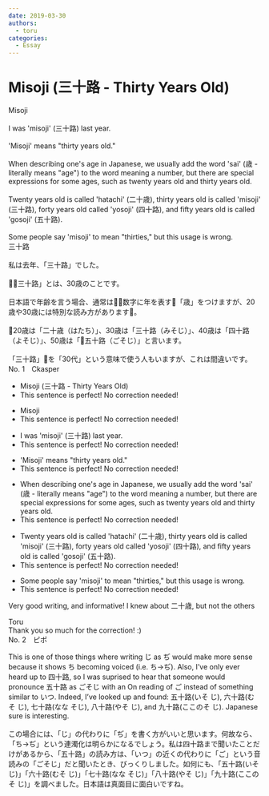 ```yaml
---
date: 2019-03-30
authors:
  - toru
categories:
  - Essay
---
```


<h1 id="subject_show">Misoji (三十路 - Thirty Years Old)</h1>
<div class="date" hidden>Mar 30, 2019 21:59</div>
<div id="post"><div id="body_show_ori">
Misoji<br/><br/>I was 'misoji' (三十路) last year.<br/><br/>'Misoji' means "thirty years old."<br/><br/>When describing one's age in Japanese, we usually add the word 'sai' (歳 - literally means "age") to the word meaning a number, but there are special expressions for some ages, such as twenty years old and thirty years old.<br/><br/>Twenty years old is called 'hatachi' (二十歳), thirty years old is called 'misoji' (三十路), forty years old called 'yosoji' (四十路), and fifty years old is called 'gosoji' (五十路).<br/><br/>Some people say 'misoji' to mean "thirties," but this usage is wrong.
</div></div>

<!-- more -->

<div id="post_ja"><div id="body_show_mo">
三十路<br/><br/>私は去年、「三十路」でした。<br/><br/>「三十路」とは、30歳のことです。<br/><br/>日本語で年齢を言う場合、通常は数字に年を表す「歳」をつけますが、20歳や30歳には特別な読み方があります。<br/><br/>20歳は「二十歳（はたち）」、30歳は「三十路（みそじ）」、40歳は「四十路（よそじ）」、50歳は「五十路（ごそじ）」と言います。<br/><br/>「三十路」を「30代」という意味で使う人もいますが、これは間違いです。
</div></div>
<div id="block"><div class="first_name"> No. 1　<span class="just_name">Ckasper</span></div><div id="block2">
<ul class="correction_field">
<li class="incorrect">Misoji (三十路 - Thirty Years Old)</li>
<li class="corrected perfect">This sentence is perfect! No correction needed!</li>
</ul>
<ul class="correction_field">
<li class="incorrect">Misoji</li>
<li class="corrected perfect">This sentence is perfect! No correction needed!</li>
</ul>
<ul class="correction_field">
<li class="incorrect">I was 'misoji' (三十路) last year.</li>
<li class="corrected perfect">This sentence is perfect! No correction needed!</li>
</ul>
<ul class="correction_field">
<li class="incorrect">'Misoji' means "thirty years old."</li>
<li class="corrected perfect">This sentence is perfect! No correction needed!</li>
</ul>
<ul class="correction_field">
<li class="incorrect">When describing one's age in Japanese, we usually add the word 'sai' (歳 - literally means "age") to the word meaning a number, but there are special expressions for some ages, such as twenty years old and thirty years old.</li>
<li class="corrected perfect">This sentence is perfect! No correction needed!</li>
</ul>
<ul class="correction_field">
<li class="incorrect">Twenty years old is called 'hatachi' (二十歳), thirty years old is called 'misoji' (三十路), forty years old called 'yosoji' (四十路), and fifty years old is called 'gosoji' (五十路).</li>
<li class="corrected perfect">This sentence is perfect! No correction needed!</li>
</ul>
<ul class="correction_field">
<li class="incorrect">Some people say 'misoji' to mean "thirties," but this usage is wrong.</li>
<li class="corrected perfect">This sentence is perfect! No correction needed!</li>
</ul>
<p class="comment_small">
 Very good writing, and informative! I knew about 二十歳, but not the others
</p>

</div><div class="name"><span class="just_name">Toru</span><br>
Thank you so much for the correction! :)
</div>
</div>
<div id="block"><div class="first_name"> No. 2　<span class="just_name">ピポ</span></div><div id="block2">
<p class="comment_small">
 This is one of those things where writing じ as ぢ would make more sense because it shows ち becoming voiced (i.e. ち→ぢ). Also, I’ve only ever heard up to 四十路, so I was suprised to hear that someone would pronounce 五十路 as ごそじ with an On reading of ご instead of something similar to いつ. Indeed, I’ve looked up and found: 五十路(いそ じ), 六十路(むそ じ), 七十路(なな そじ), 八十路(やそ じ), and 九十路(ここのそ じ). Japanese sure is interesting.
 <br/>
 <br/>
 この場合には、「じ」の代わりに「ぢ」を書く方がいいと思います。何故なら、「ち→ぢ」という連濁化は明らかになるでしょう。私は四十路まで聞いたことだけがあるから、「五十路」の読み方は、「いつ」の近くの代わりに「ご」という音読みの「ごそじ」だと聞いたとき、びっくりしました。如何にも、「五十路(いそ じ)」「六十路(むそ じ)」「七十路(なな そじ)」「八十路(やそ じ)」「九十路(ここのそ じ)」を調べました。日本語は真面目に面白いですね。
</p>

</div></div>
